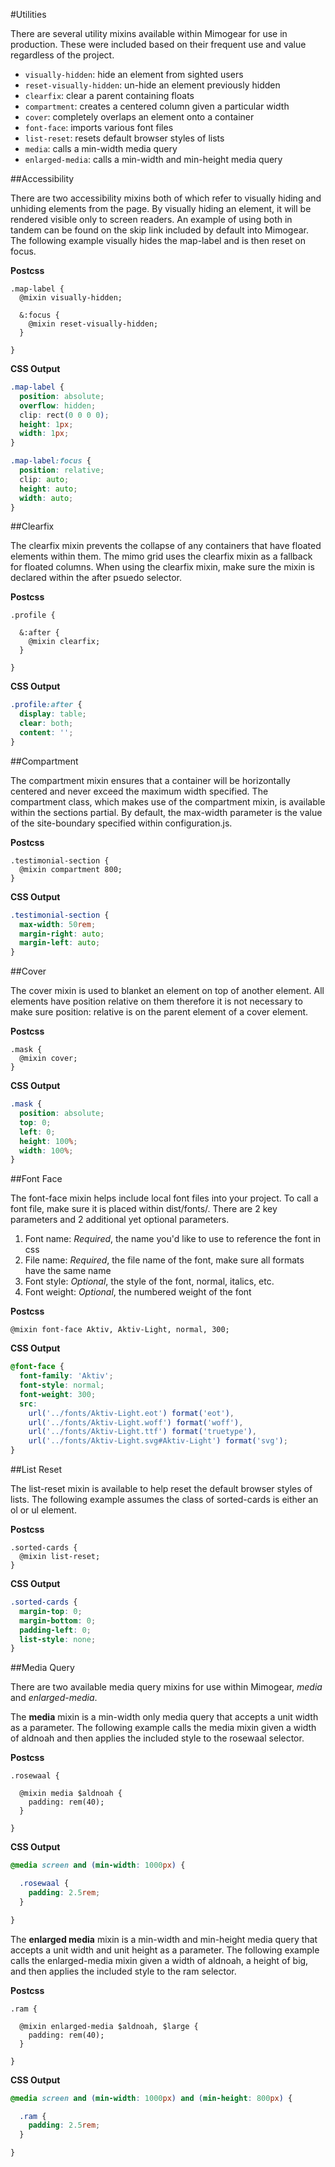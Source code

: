 #Utilities

There are several utility mixins available within Mimogear for use in production. These were included based on their frequent use and value regardless of the project.

* `visually-hidden`: hide an element from sighted users
* `reset-visually-hidden`: un-hide an element previously hidden
* `clearfix`: clear a parent containing floats
* `compartment`: creates a centered column given a particular width
* `cover`: completely overlaps an element onto a container
* `font-face`: imports various font files
* `list-reset`: resets default browser styles of lists
* `media`: calls a min-width media query
* `enlarged-media`: calls a min-width and min-height media query

##Accessibility

There are two accessibility mixins both of which refer to visually hiding and unhiding elements from the page. By visually hiding an element, it will be rendered visible only to screen readers. An example of using both in tandem can be found on the skip link included by default into Mimogear. The following example visually hides the map-label and is then reset on focus.

**Postcss**

```postcss
.map-label {
  @mixin visually-hidden;

  &:focus {
    @mixin reset-visually-hidden;
  }

}
```

**CSS Output**

```css
.map-label {
  position: absolute;
  overflow: hidden;
  clip: rect(0 0 0 0);
  height: 1px;
  width: 1px;
}

.map-label:focus {
  position: relative;
  clip: auto;
  height: auto;
  width: auto;
}
```

##Clearfix

The clearfix mixin prevents the collapse of any containers that have floated elements within them. The mimo grid uses the clearfix mixin as a fallback for floated columns. When using the clearfix mixin, make sure the mixin is declared within the after psuedo selector.

**Postcss**

```postcss
.profile {

  &:after {
    @mixin clearfix;
  }

}
```

**CSS Output**

```css
.profile:after {
  display: table;
  clear: both;
  content: '';
}
```

##Compartment

The compartment mixin ensures that a container will be horizontally centered and never exceed the maximum width specified. The compartment class, which makes use of the compartment mixin, is available within the sections partial. By default, the max-width parameter is the value of the site-boundary specified within configuration.js.

**Postcss**

```postcss
.testimonial-section {
  @mixin compartment 800;
}
```

**CSS Output**

```css
.testimonial-section {
  max-width: 50rem;
  margin-right: auto;
  margin-left: auto;
}
```

##Cover

The cover mixin is used to blanket an element on top of another element. All elements have position relative on them therefore it is not necessary to make sure position: relative is on the parent element of a cover element.

**Postcss**

```postcss
.mask {
  @mixin cover;
}
```

**CSS Output**

```css
.mask {
  position: absolute;
  top: 0;
  left: 0;
  height: 100%;
  width: 100%;
}
```

##Font Face

The font-face mixin helps include local font files into your project. To call a font file, make sure it is placed within dist/fonts/. There are 2 key parameters and 2 additional yet optional parameters.

1. Font name: _Required_, the name you'd like to use to reference the font in css
2. File name: _Required_, the file name of the font, make sure all formats have the same name
3. Font style: _Optional_, the style of the font, normal, italics, etc.
4. Font weight: _Optional_, the numbered weight of the font

**Postcss**

```postcss
@mixin font-face Aktiv, Aktiv-Light, normal, 300;
```

**CSS Output**

```css
@font-face {
  font-family: 'Aktiv';
  font-style: normal;
  font-weight: 300;
  src:
    url('../fonts/Aktiv-Light.eot') format('eot'),
    url('../fonts/Aktiv-Light.woff') format('woff'),
    url('../fonts/Aktiv-Light.ttf') format('truetype'),
    url('../fonts/Aktiv-Light.svg#Aktiv-Light') format('svg');
}
```

##List Reset

The list-reset mixin is available to help reset the default browser styles of lists. The following example assumes the class of sorted-cards is either an ol or ul element.

**Postcss**

```postcss
.sorted-cards {
  @mixin list-reset;
}
```

**CSS Output**

```CSS
.sorted-cards {
  margin-top: 0;
  margin-bottom: 0;
  padding-left: 0;
  list-style: none;
}
```

##Media Query

There are two available media query mixins for use within Mimogear, _media_ and _enlarged-media_.

The **media** mixin is a min-width only media query that accepts a unit width as a parameter. The following example calls the media mixin given a width of aldnoah and then applies the included style to the rosewaal selector.

**Postcss**

```postcss
.rosewaal {

  @mixin media $aldnoah {
    padding: rem(40);
  }

}
```

**CSS Output**

```css
@media screen and (min-width: 1000px) {

  .rosewaal {
    padding: 2.5rem;
  }

}
```

The **enlarged media** mixin is a min-width and min-height media query that accepts a unit width and unit height as a parameter. The following example calls the enlarged-media mixin given a width of aldnoah, a height of big, and then applies the included style to the ram selector.

**Postcss**

```postcss
.ram {

  @mixin enlarged-media $aldnoah, $large {
    padding: rem(40);
  }

}
```

**CSS Output**

```CSS
@media screen and (min-width: 1000px) and (min-height: 800px) {

  .ram {
    padding: 2.5rem;
  }

}
```
